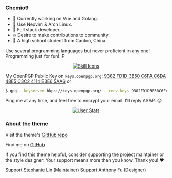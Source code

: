 ### Chemio9

- 🌱 Currently working on Vue and Golang.
- 🌟 Use Neovim & Arch Linux.
- 🔋 Full stack developer.
- 🔥 Desire to make contributions to community.
- 📖 A high school student from Canton, China.

Use several programming languages but never proficient in any one! Programming just for fun! :P

<p align="center"><a href="https://skillicons.dev">
<img alt="Skill Icons" loading="lazy" src="https://skillicons.dev/icons?i=arch,linux,bash,neovim,git,githubactions,docker,go,mysql,sqlite,nginx,c,cpp,cmake,lua,html,css,js,ts,nodejs,pnpm,yarn,vite,vitest,vue,pinia,pug,sass,md,obsidian,stackoverflow,latex,cloudflare,ps,pr,gmail,regex&perline=15&theme=light" />
</a></p>

My OpenPGP Public Key on `keys.openpgp.org`:
[9382 FD1D 3B50 C6FA C6DA 48E5 C3C2 4114 E3E6 5AA6](https://keys.openpgp.org/vks/v1/by-fingerprint/9382FD1D3B50C6FAC6DA48E5C3C24114E3E65AA6)
or

```bash
$ gpg --keyserver hkps://keys.openpgp.org/ --recv-keys 9382FD1D3B50C6FAC6DA48E5C3C24114E3E65AA6
```

Ping me at any time, and feel free to encrypt your email. I'll reply ASAP. 😊

<p align="center"><a href="https://skillicons.dev">
<img alt="User Stats" loading="lazy" src="https://github-readme-stats.vercel.app/api/top-langs/?username=chemio9&layout=compact&langs_count=15&exclude_repo=termux-rustls-debug,buck2-aarch64-debug" />
</a></p>

### About the theme

<p>
  Visit the theme's
  <a
    class="inline-block ml-1.5 op-75"
    href="https://github.com/lin-stephanie/astro-antfustyle-theme"
  >
  <span i-simple-icons-github></span> GitHub repo</a>
</p>

<p>
  <span class="inline-block mr-1.5 mb-2">Find me on</span>
  <span class="inline-flex flex-wrap gap-2 op-75">
  <a href="https://github.com/chemio9">
    <span i-simple-icons-github></span> GitHub
  </a>
</p>

If you find this theme helpful, consider supporting the project maintainer or the style designer. Your support means more than you know. Thank you! ❤️

<div class="flex flex-wrap gap-4">
  <a class="btn-rose" href="https://github.com/sponsors/lin-stephanie">
    <span class="i-ph-heart-duotone"></span> Support Stephanie Lin (Maintainer)</a>
  <a class="btn-yellow" href="https://github.com/sponsors/antfu">
    <span class="i-ph-lightning-duotone"></span> Support Anthony Fu (Designer)</a>
</div>
